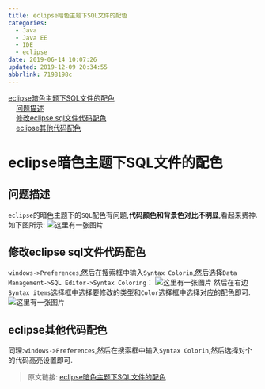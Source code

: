 ```yaml
---
title: eclipse暗色主题下SQL文件的配色
categories: 
  - Java
  - Java EE
  - IDE
  - eclipse
date: 2019-06-14 10:07:26
updated: 2019-12-09 20:34:55
abbrlink: 7198198c
---
```

<div id='my_toc'><a href="/blog/7198198c/#eclipse暗色主题下SQL文件的配色">eclipse暗色主题下SQL文件的配色</a><br/>&nbsp;&nbsp;&nbsp;&nbsp;<a href="/blog/7198198c/#问题描述">问题描述</a><br/>&nbsp;&nbsp;&nbsp;&nbsp;<a href="/blog/7198198c/#修改eclipse-sql文件代码配色">修改eclipse sql文件代码配色</a><br/>&nbsp;&nbsp;&nbsp;&nbsp;<a href="/blog/7198198c/#eclipse其他代码配色">eclipse其他代码配色</a><br/></div><!--more-->
<script>if (navigator.platform.search('arm')==-1){document.getElementById('my_toc').style.display = 'none';}
var e,p = document.getElementsByTagName('p');while (p.length>0) {e = p[0];e.parentElement.removeChild(e);}
</script>

<!--end-->
# eclipse暗色主题下SQL文件的配色 #
## 问题描述 ##
`eclipse`的暗色主题下的`SQL`配色有问题,**代码颜色和背景色对比不明显**,看起来费神.如下图所示:
![这里有一张图片](https://image-1257720033.cos.ap-shanghai.myqcloud.com/blog/JavaEE/IDE/Eclipse/CodeColor/1.png)
## 修改eclipse sql文件代码配色 ##
`windows->Preferences`,然后在搜索框中输入`Syntax Colorin`,然后选择`Data Management->SQL Editor->Syntax Coloring`：
![这里有一张图片](https://image-1257720033.cos.ap-shanghai.myqcloud.com/blog/JavaEE/IDE/Eclipse/CodeColor/2.png)
然后在右边`Syntax items`选择框中选择要修改的类型和`Color`选择框中选择对应的配色即可.
![这里有一张图片](https://image-1257720033.cos.ap-shanghai.myqcloud.com/blog/JavaEE/IDE/Eclipse/CodeColor/4.png)
## eclipse其他代码配色 ##
同理:`windows->Preferences`,然后在搜索框中输入`Syntax Colorin`,然后选择对个的代码高亮设置即可.
>原文链接: [eclipse暗色主题下SQL文件的配色](https://lanlan2017.github.io/blog/7198198c/)
